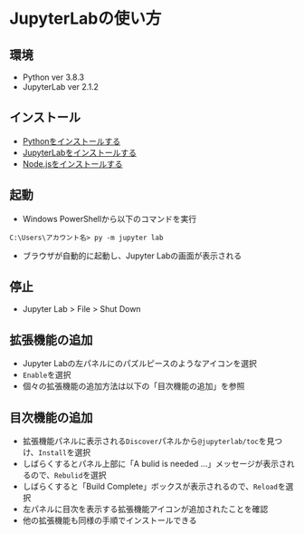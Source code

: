 # JupyterLabの使い方

## 環境

- Python ver 3.8.3
- JupyterLab ver 2.1.2

## インストール

- [Pythonをインストールする](pc-python.md)
- [JupyterLabをインストールする](pc-python.md)
- [Node.jsをインストールする](https://nodejs.org/ja/)

## 起動

- Windows PowerShellから以下のコマンドを実行
```
C:\Users\アカウント名> py -m jupyter lab
```
- ブラウザが自動的に起動し、Jupyter Labの画面が表示される
  
## 停止

- Jupyter Lab > File > Shut Down

## 拡張機能の追加

- Jupyter Labの左パネルにのパズルピースのようなアイコンを選択
- `Enable`を選択
- 個々の拡張機能の追加方法は以下の「目次機能の追加」を参照

## 目次機能の追加

- 拡張機能パネルに表示される`Discover`パネルから`@jupyterlab/toc`を見つけ、`Install`を選択
- しばらくするとパネル上部に「A bulid is needed ...」メッセージが表示されるので、`Rebulid`を選択
- しばらくすると「Build Complete」ボックスが表示されるので、`Reload`を選択
- 左パネルに目次を表示する拡張機能アイコンが追加されたことを確認
- 他の拡張機能も同様の手順でインストールできる

